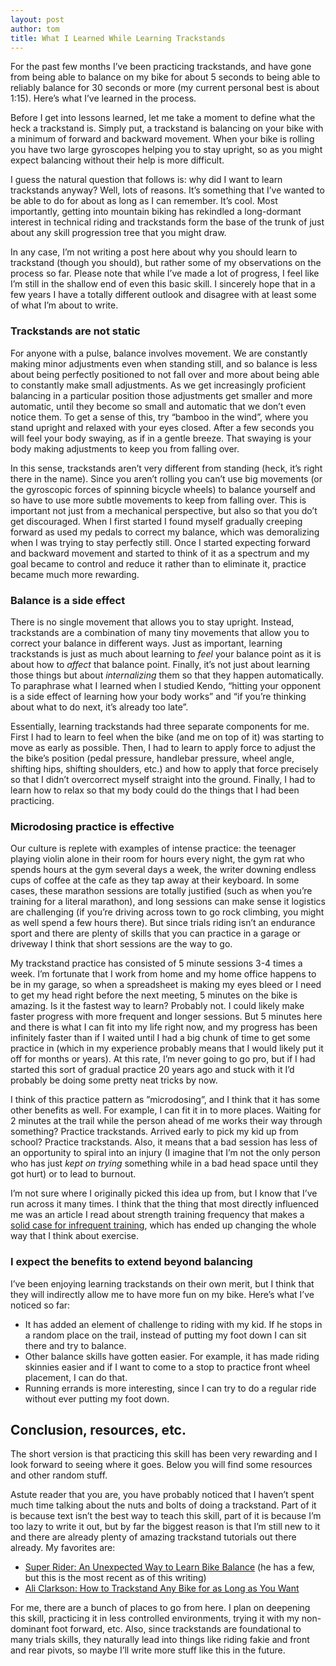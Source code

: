 ```yaml
---
layout: post
author: tom
title: What I Learned While Learning Trackstands
---
```

For the past few months I’ve been practicing trackstands, and have gone from being able to balance on my bike for about 5 seconds to being able to reliably balance for 30 seconds or more (my current personal best is about 1:15). Here’s what I’ve learned in the process.

Before I get into lessons learned, let me take a moment to define what the heck a trackstand is. Simply put, a trackstand is balancing on your bike with a minimum of forward and backward movement. When your bike is rolling you have two large gyroscopes helping you to stay upright, so as you might expect balancing without their help is more difficult.

I guess the natural question that follows is: why did I want to learn trackstands anyway? Well, lots of reasons. It’s something that I’ve wanted to be able to do for about as long as I can remember. It’s cool. Most importantly, getting into mountain biking has rekindled a long-dormant interest in technical riding and trackstands form the base of the trunk of just about any skill progression tree that you might draw.

In any case, I’m not writing a post here about why you should learn to trackstand (though you should), but rather some of my observations on the process so far. Please note that while I’ve made a lot of progress, I feel like I’m still in the shallow end of even this basic skill. I sincerely hope that in a few years I have a totally different outlook and disagree with at least some of what I’m about to write.

### Trackstands are not static
For anyone with a pulse, balance involves movement. We are constantly making minor adjustments even when standing still, and so balance is less about being perfectly positioned to not fall over and more about being able to constantly make small adjustments. As we get increasingly proficient balancing in a particular position those adjustments get smaller and more automatic, until they become so small and automatic that we don’t even notice them. To get a sense of this, try “bamboo in the wind”, where you stand upright and relaxed with your eyes closed. After a few seconds you will feel your body swaying, as if in a gentle breeze. That swaying is your body making adjustments to keep you from falling over.

In this sense, trackstands aren’t very different from standing (heck, it’s right there in the name). Since you aren’t rolling you can’t use big movements (or the gyroscopic forces of spinning bicycle wheels) to balance yourself and so have to use more subtle movements to keep from falling over. This is important not just from a mechanical perspective, but also so that you do’t get discouraged. When I first started I found myself gradually creeping forward as used my pedals to correct my balance, which was demoralizing when I was trying to stay perfectly still. Once I started expecting forward and backward movement and started to think of it as a spectrum and my goal became to control and reduce it rather than to eliminate it, practice became much more rewarding.

### Balance is a side effect
There is no single movement that allows you to stay upright. Instead, trackstands are a combination of many tiny movements that allow you to correct your balance in different ways. Just as important, learning trackstands is just as much about learning to *feel* your balance point as it is about how to *affect* that balance point. Finally, it’s not just about learning those things but about *internalizing* them so that they happen automatically. To paraphrase what I learned when I studied Kendo, “hitting your opponent is a side effect of learning how your body works” and “if you’re thinking about what to do next, it’s already too late”.

Essentially, learning trackstands had three separate components for me. First I had to learn to feel when the bike (and me on top of it) was starting to move as early as possible. Then, I had to learn to apply force to adjust the the bike’s position (pedal pressure, handlebar pressure, wheel angle, shifting hips, shifting shoulders, etc.) and how to apply that force precisely so that I didn’t overcorrect myself straight into the ground. Finally, I had to learn how to relax so that my body could do the things that I had been practicing.

### Microdosing practice is effective
Our culture is replete with examples of intense practice: the teenager playing violin alone in their room for hours every night, the gym rat who spends hours at the gym several days a week, the writer downing endless cups of coffee at the cafe as they tap away at their keyboard. In some cases, these marathon sessions are totally justified (such as when you’re training for a literal marathon), and long sessions can make sense it logistics are challenging (if you’re driving across town to go rock climbing, you might as well spend a few hours there). But since trials riding isn’t an endurance sport and there are plenty of skills that you can practice in a garage or driveway I think that short sessions are the way to go.

My trackstand practice has consisted of 5 minute sessions 3-4 times a week. I’m fortunate that I work from home and my home office happens to be in my garage, so when a spreadsheet is making my eyes bleed or I need to get my head right before the next meeting, 5 minutes on the bike is amazing. Is it the fastest way to learn? Probably not. I could likely make faster progress with more frequent and longer sessions. But 5 minutes here and there is what I can fit into my life right now, and my progress has been infinitely faster than if I waited until I had a big chunk of time to get some practice in (which in my experience probably means that I would likely put it off for months or years). At this rate, I’m never going to go pro, but if I had started this sort of gradual practice 20 years ago and stuck with it I’d probably be doing some pretty neat tricks by now.

I think of this practice pattern as ”microdosing”, and I think that it has some other benefits as well. For example, I can fit it in to more places. Waiting for 2 minutes at the trail while the person ahead of me works their way through something? Practice trackstands. Arrived early to pick my kid up from school? Practice trackstands. Also, it means that a bad session has less of an opportunity to spiral into an injury (I imagine that I’m not the only person who has just *kept on trying* something while in a bad head space until they got hurt) or to lead to burnout.

I’m not sure where I originally picked this idea up from, but I know that I’ve run across it many times. I think that the thing that most directly influenced me was an article I read about strength training frequency that makes a [solid case for infrequent training](https://www.painscience.com/articles/strength-training-frequency.php), which has ended up changing the whole way that I think about exercise.

### I expect the benefits to extend beyond balancing
I’ve been enjoying learning trackstands on their own merit, but I think that they will indirectly allow me to have more fun on my bike. Here’s what I’ve noticed so far:
* It has added an element of challenge to riding with my kid. If he stops in a random place on the trail, instead of putting my foot down I can sit there and try to balance.
* Other balance skills have gotten easier. For example, it has made riding skinnies easier and if I want to come to a stop to practice front wheel placement, I can do that.
* Running errands is more interesting, since I can try to do a regular ride without ever putting my foot down.

## Conclusion, resources, etc.
The short version is that practicing this skill has been very rewarding and I look forward to seeing where it goes. Below you will find some resources and other random stuff.

Astute reader that you are, you have probably noticed that I haven’t spent much time talking about the nuts and bolts of doing a trackstand. Part of it is because text isn’t the best way to teach this skill, part of it is because I’m too lazy to write it out, but by far the biggest reason is that I’m still new to it and there are already plenty of amazing trackstand tutorials out there already. My favorites are:

- [Super Rider: An Unexpected Way to Learn Bike Balance](https://youtu.be/ApBWhctf_j8?si=I0Te-NEU8od7F3fc) (he has a few, but this is the most recent as of this writing)
- [Ali Clarkson: How to Trackstand Any Bike for as Long as You Want](https://youtu.be/1tZsy_lIF34?si=BKbKLPOwgDk6ZZty)

For me, there are a bunch of places to go from here. I plan on deepening this skill, practicing it in less controlled environments, trying it with my non-dominant foot forward, etc. Also, since trackstands are foundational to many trials skills, they naturally lead into things like riding fakie and front and rear pivots, so maybe I’ll write more stuff like this in the future.
